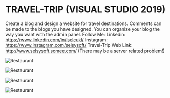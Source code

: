# TRAVEL-TRIP (VISUAL STUDIO 2019)
Create a blog and design a website for travel destinations. Comments can be made to the blogs you have designed. You can organize your blog the way you want with the admin panel.
Follow Me: 
Linkedin: https://www.linkedin.com/in/lselcukl/ 
Instagram: https://www.instagram.com/selsysoft/
Travel-Trip Web Link: http://www.selsysoft.somee.com/ (There may be a server related problem!)

![Restaurant](https://user-images.githubusercontent.com/67559667/98141114-4f2bbb00-1ed7-11eb-86a3-a46ef1e225e5.png)

![Restaurant](https://user-images.githubusercontent.com/67559667/98141390-9d40be80-1ed7-11eb-8877-0ae46566a13e.png)

![Restaurant](https://user-images.githubusercontent.com/67559667/98141507-c1040480-1ed7-11eb-9666-24481410ca45.png)

![Restaurant](https://user-images.githubusercontent.com/67559667/98141689-f4df2a00-1ed7-11eb-80a4-ec8aa1f4cb7f.png)
